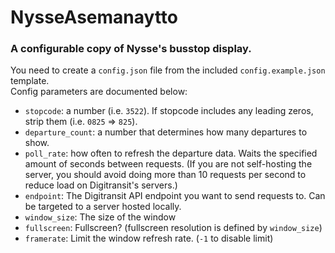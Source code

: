 # NysseAsemanaytto

### A configurable copy of Nysse's busstop display.

You need to create a `config.json` file from the included `config.example.json` template. <br />
Config parameters are documented below:
- `stopcode`: a number (i.e. `3522`). If stopcode includes any leading zeros, strip them (i.e. `0825` => `825`).
- `departure_count`: a number that determines how many departures to show.
- `poll_rate`: how often to refresh the departure data. Waits the specified amount of seconds between requests. (If you are not self-hosting the server, you should avoid doing more than 10 requests per second to reduce load on Digitransit's servers.)
- `endpoint`: The Digitransit API endpoint you want to send requests to. Can be targeted to a server hosted locally.
- `window_size`: The size of the window
- `fullscreen`: Fullscreen? (fullscreen resolution is defined by `window_size`)
- `framerate`: Limit the window refresh rate. (`-1` to disable limit)
